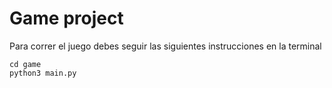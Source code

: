 # Game project 

Para correr el juego debes seguir las siguientes instrucciones en la terminal

```
cd game
python3 main.py
```